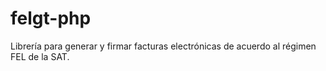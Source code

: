 # felgt-php
Librería para generar y firmar facturas electrónicas de acuerdo al régimen FEL de la SAT.
